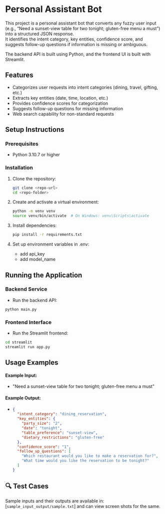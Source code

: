 # Personal Assistant Bot

This project is a personal assistant bot that converts any fuzzy user input (e.g., “Need a sunset-view table for two tonight; gluten-free menu a must”) into a structured JSON response.  
It identifies the intent category, key entities, confidence score, and suggests follow-up questions if information is missing or ambiguous.

The backend API is built using Python, and the frontend UI is built with Streamlit.

## Features

- Categorizes user requests into intent categories (dining, travel, gifting, etc.)
- Extracts key entities (date, time, location, etc.)
- Provides confidence scores for categorization
- Suggests follow-up questions for missing information
- Web search capability for non-standard requests

## Setup Instructions

### Prerequisites

- Python 3.10.7 or higher

### Installation

1. Clone the repository:

   ```bash
   git clone <repo-url>
   cd <repo-folder>
   ```

2. Create and activate a virtual environment:

   ```bash
   python -m venv venv
   source venv/bin/activate  # On Windows: venv\Scripts\activate
   ```

3. Install dependencies:

   ```bash
   pip install -r requirements.txt
   ```

4. Set up environment variables in .env:
   - add api_key
   - add model_name

## Running the Application

### Backend Service

- Run the backend API:

```bash
python main.py
```

### Frontend Interface

- Run the Streamlit frontend:

```bash
cd streamlit
streamlit run app.py
```

## Usage Examples

#### Example Input:

- "Need a sunset-view table for two tonight; gluten-free menu a must"

#### Example Output:

- ```json
  {
    "intent_category": "dining_reservation",
    "key_entities": {
      "party_size": "2",
      "date": "tonight",
      "table_preference": "sunset-view",
      "dietary_restrictions": "gluten-free"
    },
    "confidence_score": "1",
    "follow_up_questions": [
      "Which restaurant would you like to make a reservation for?",
      "What time would you like the reservation to be tonight?"
    ]
  }
  ```

## 🔍 Test Cases

Sample inputs and their outputs are available in:
[`sample_input_output/sample.txt`] and can view screen shots for the same.
